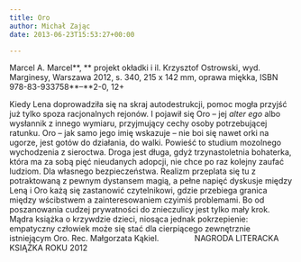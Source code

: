 ```yaml
---
title: Oro
author: Michał Zając
date: 2013-06-23T15:53:27+00:00

---
```

Marcel A. Marcel**, ** projekt okładki i il. Krzysztof Ostrowski, wyd. Marginesy, Warszawa 2012, s. 340, 215 x 142 mm, oprawa miękka, ISBN 978-83-933758**&#8211;**2-0, 12+


  Kiedy Lena doprowadziła się na skraj autodestrukcji, pomoc mogła przyjść już tylko spoza racjonalnych rejonów. I pojawił się Oro &#8211; jej <i>alter ego </i>albo wysłannik z innego wymiaru, przyjmujący cechy osoby potrzebującej ratunku. Oro &#8211; jak samo jego imię wskazuje &#8211; nie boi się nawet orki na ugorze, jest gotów do działania, do walki. Powieść to studium mozolnego wychodzenia z sieroctwa. Droga jest długa, gdyż trzynastoletnia bohaterka, która ma za sobą pięć nieudanych adopcji, nie chce po raz kolejny zaufać ludziom. Dla własnego bezpieczeństwa. Realizm przeplata się tu z potraktowaną z pewnym dystansem magią, a pełne napięć dyskusje między Leną i Oro każą się zastanowić czytelnikowi, gdzie przebiega granica między wścibstwem a zainteresowaniem czyimiś problemami. Bo od poszanowania cudzej prywatności do znieczulicy jest tylko mały krok. Mądra książka o krzywdzie dzieci, niosąca jednak pokrzepienie: empatyczny człowiek może się stać dla cierpiącego zewnętrznie istniejącym Oro.
Rec. Małgorzata Kąkiel.
               NAGRODA LITERACKA KSIĄŻKA ROKU 2012
